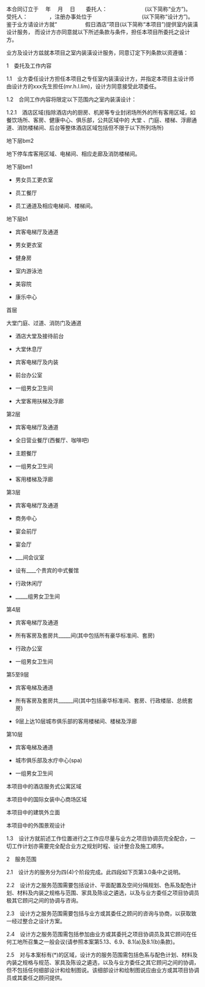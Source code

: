 
 


本合同订立于　 年　 月　 日　　委托人：　　　　　　　(以下简称“业方”)。　　受托人：　　　　，注册办事处位于　　　　　　　　　 (以下简称“设计方”)。　　鉴于业方请设计方就“　　　　　 假日酒店”项目(以下简称“本项目”)提供室内装潢设计服务， 而设计方亦同意就以下所述条款与条件，担任本项目所委托之设计方。


业方及设计方兹就本项目之室内装潢设计服务，同意订定下列条款以资遵循：


1　委托及工作内容


1.1　业方委任设计方担任本项目之专任室内装潢设计方，并指定本项目主设计师由设计方的xxx先生担任(mr.h.l.lim)，设计方同意接受此项委任。


1.2　合同工作内容将限定以下范围内之室内装潢设计：


1.2.1　酒店区域(指除酒店内的厨房、机房等专业封闭场所外的所有客用区域，如餐饮场所、客房、健康中心、俱乐部，公共区域中的
大堂
、门庭、楼梯、浮廊通道、消防楼梯间、后台等整体酒店区域包括但不限于以下所列场所)


地下层bm2


地下停车库客用区域、电梯间、相应走廊及消防楼梯间。


地下层bm1


- 男女员工更衣室


- 员工餐厅


- 员工通道及相应电梯间、楼梯间。


地下层b1


- 宾客电梯厅及通道


- 男女更衣室


- 健身房


- 室内游泳池


- 美容院


- 康乐中心


首层


大堂门庭、过道、消防门及通道


- 酒店大堂及接待前台


- 大堂休息厅


- 宾客电梯厅及内装


- 前台办公室


- 一组男女卫生间


- 大堂客用扶梯及浮廊


第2层


- 宾客电梯厅及通道


- 全日营业餐厅(西餐厅、咖啡吧)


- 主题餐厅


- 一组男女卫生间


- 客用楼梯及浮廊


第3层


- 宾客电梯厅及通道


- 商务中心


- 宴会前厅


- 宴会厅


- ___间会议室


- 设有____个贵宾的中式餐馆


- 行政休闲厅


- _____组男女卫生间


第4层


- 宾客电梯厅及通道


- 所有客房及套房共_____间(其中包括所有豪华标准间、套房)


- 行政办公室


- 一组男女卫生间


第5至9层


- 宾客电梯及通道


- 所有客房及套房共______间(其中包括豪华标准间、套房、行政楼层、总统套房)


- 9层上达10层城市俱乐部的客用楼梯间、楼梯及浮廊


第10层


- 宾客电梯及通道


- 城市俱乐部及水疗中心(spa)


- 一组男女卫生间


本项目中的酒店服务式公寓区域


本项目中的国际女装中心商场区域


本项目中的建筑外立面


本项目中的外围景观设计


1.3　设计方就前述工作位置进行之工作应尽量与业方之项目协调员完全配合，一切工作计划亦需要完全配合业方之规划时程、设计整合及施工顺序。


2　服务范围


2.1　设计方的服务分为四(4)个阶段完成。此四段如下页第3.0条中之说明。


2.2　设计方之服务范围需要包括设计、平面配置及空间分隔规划、色系及配色计划、材料及内装之规格与范围、家具及陈设之遴选，以及与业方委任之项目协调员极其它顾问之间的协调与咨询。


2.3　设计方之服务范围需要包括与业方或其委任之顾问的咨询与协商，以获取致一经过整合之设计方案。


2.4　设计方之服务范围需包括参加由业方或其委托之项目协调员及其它顾问在任何工地所召集之一般会议(请参照本案第5.13、6.9、8.1(a)及8.1(b)条款)。


2.5　对与本案标有(*)的区域，设计方的服务范围需包括色系与配色计划、材料及内装之规格与规范、家具及陈设之遴选，以及与业方委任之其它顾问之间的协调，但不包括任何细部设计和绘制图说。该细部设计和绘制图说应由业方或其项目协调员或其委任之顾问提供。
 


 

 
 
 
 
 
  


  
 

  


  


  
 
 
 
 

